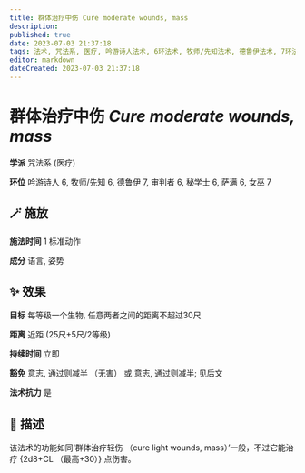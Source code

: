 ```yaml
---
title: 群体治疗中伤 Cure moderate wounds, mass
description: 
published: true
date: 2023-07-03 21:37:18
tags: 法术, 咒法系, 医疗, 吟游诗人法术, 6环法术, 牧师/先知法术, 德鲁伊法术, 7环法术, 审判者法术, 秘学士法术, 萨满法术, 女巫法术
editor: markdown
dateCreated: 2023-07-03 21:37:18
---
```


# **群体治疗中伤** *Cure moderate wounds, mass*

**学派** 咒法系 (医疗) 

**环位** 吟游诗人 6, 牧师/先知 6, 德鲁伊 7, 审判者 6, 秘学士 6, 萨满 6, 女巫 7

## 🪄 施放

**施法时间** 1 标准动作

**成分** 语言, 姿势

## ✨ 效果 

**目标** 每等级一个生物, 任意两者之间的距离不超过30尺 

**距离** 近距 (25尺+5尺/2等级)  

**持续时间** 立即 

**豁免** 意志, 通过则减半 （无害） 或 意志, 通过则减半; 见后文

**法术抗力** 是

## 📖 描述

该法术的功能如同‘群体治疗轻伤 （cure light wounds, mass）’一般，不过它能治疗 {2d8+CL （最高+30）} 点伤害。
    